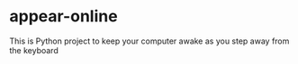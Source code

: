 # appear-online
This is Python project to keep your computer awake as you step away from the keyboard
